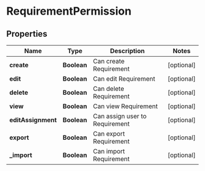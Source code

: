 
# RequirementPermission

## Properties
Name | Type | Description | Notes
------------ | ------------- | ------------- | -------------
**create** | **Boolean** | Can create Requirement  |  [optional]
**edit** | **Boolean** | Can edit Requirement |  [optional]
**delete** | **Boolean** | Can delete Requirement |  [optional]
**view** | **Boolean** | Can view Requirement |  [optional]
**editAssignment** | **Boolean** | Can assign user to Requirement |  [optional]
**export** | **Boolean** | Can export Requirement |  [optional]
**_import** | **Boolean** | Can import Requirement |  [optional]



